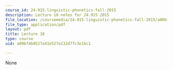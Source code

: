 ```yaml
---
course_id: 24-915-linguistic-phonetics-fall-2015
description: Lecture 18 notes for 24.915 2015
file_location: /coursemedia/24-915-linguistic-phonetics-fall-2015/a00bf4b0527a41e527e132d7fc3e1bc1_MIT24_915F15_lec18.pdf
file_type: application/pdf
layout: pdf
title: Lecture 18
type: course
uid: a00bf4b0527a41e527e132d7fc3e1bc1

---
```

None